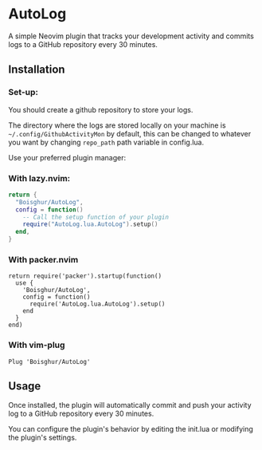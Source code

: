 # AutoLog

A simple Neovim plugin that tracks your development activity and commits logs to a GitHub repository every 30 minutes.

## Installation

### Set-up:
You should create a github repository to store your logs. 

The directory where the logs are stored locally on your machine is ```~/.config/GithubActivityMon``` by default, this can be changed to whatever you want by changing ``` repo_path ``` path variable in config.lua.

Use your preferred plugin manager:

### With lazy.nvim:
```lua
return {
  "Boisghur/AutoLog",
  config = function()
    -- Call the setup function of your plugin
    require("AutoLog.lua.AutoLog").setup()
  end,
}
```

### With packer.nvim
```nvim
return require('packer').startup(function()
  use {
    'Boisghur/AutoLog',
    config = function()
      require('AutoLog.lua.AutoLog').setup()
    end
  }
end)
```

### With vim-plug
```vim
Plug 'Boisghur/AutoLog'
```

## Usage

Once installed, the plugin will automatically commit and push your activity log to a GitHub repository every 30 minutes.

You can configure the plugin's behavior by editing the init.lua or modifying the plugin's settings.

